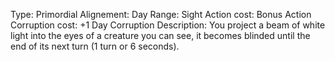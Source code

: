 Type: Primordial
Alignement: Day
Range: Sight
Action cost: Bonus Action
Corruption cost: +1 Day Corruption
Description: 
	You project a beam of white light into the eyes of a creature you can see, it becomes blinded until the end of its next turn (1 turn or 6 seconds).

